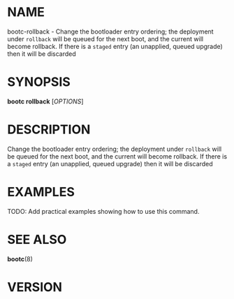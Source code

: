 # NAME

bootc-rollback - Change the bootloader entry ordering; the deployment under `rollback` will be queued for the next boot, and the current will become rollback.  If there is a `staged` entry (an unapplied, queued upgrade) then it will be discarded

# SYNOPSIS

**bootc rollback** [*OPTIONS*]

# DESCRIPTION

Change the bootloader entry ordering; the deployment under `rollback` will be queued for the next boot, and the current will become rollback.  If there is a `staged` entry (an unapplied, queued upgrade) then it will be discarded

<!-- BEGIN GENERATED OPTIONS -->
<!-- END GENERATED OPTIONS -->

# EXAMPLES

TODO: Add practical examples showing how to use this command.

# SEE ALSO

**bootc**(8)

# VERSION

<!-- VERSION PLACEHOLDER -->
